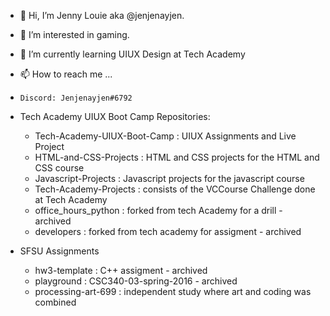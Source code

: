 - 👋 Hi, I’m Jenny Louie aka @jenjenayjen.
- 👀 I’m interested in gaming.
- 🌱 I’m currently learning UIUX Design at Tech Academy
- 📫 How to reach me ...
-     Discord: Jenjenayjen#6792

- Tech Academy UIUX Boot Camp Repositories:
  - Tech-Academy-UIUX-Boot-Camp : UIUX Assignments and Live Project
  - HTML-and-CSS-Projects : HTML and CSS projects for the HTML and CSS course
  - Javascript-Projects : Javascript projects for the javascript course
  - Tech-Academy-Projects : consists of the VCCourse Challenge done at Tech Academy
  - office_hours_python : forked from tech Academy for a drill - archived
  - developers : forked from tech academy for assigment - archived 

- SFSU Assignments
  - hw3-template : C++ assigment - archived
  - playground : CSC340-03-spring-2016 - archived
  - processing-art-699 : independent study where art and coding was combined

<!---
jenjenayjen/jenjenayjen is a ✨ special ✨ repository because its `README.md` (this file) appears on your GitHub profile.
You can click the Preview link to take a look at your changes.
--->
